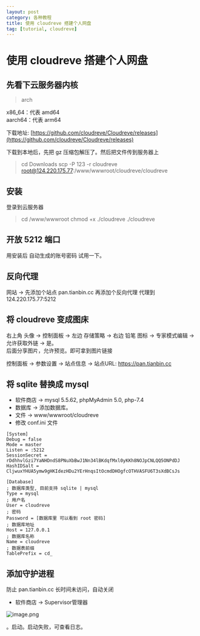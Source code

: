 ```yaml
---
layout: post
category: 各种教程
title: 使用 cloudreve 搭建个人网盘
tag: [tutorial, cloudreve]
---
```

# 使用 cloudreve 搭建个人网盘

## 先看下云服务器内核
> arch  

x86_64：代表 amd64  
aarch64：代表 arm64

下载地址: [https://github.com/cloudreve/Cloudreve/releases](https://github.com/cloudreve/Cloudreve/releases)

下载到本地后，先把 gz 压缩包解压了。然后把文件传到服务器上
> cd Downloads
> scp -P 123 -r cloudreve root@124.220.175.77:/www/wwwroot/cloudreve/cloudreve

## 安装
登录到云服务器
> cd /www/wwwroot
> chmod +x ./cloudreve 
> ./cloudreve

## 开放 5212 端口
用安装后 自动生成的账号密码 试用一下。

## 反向代理
网站 -> 先添加个站点 pan.tianbin.cc
再添加个反向代理 代理到 124.220.175.77:5212

## 将 cloudreve 变成图床
右上角 头像 -> 控制面板 -> 左边 存储策略 -> 右边 铅笔 图标 -> 专家模式编辑 -> 允许获取外链 -> 是。  
后面分享图片，允许预览。即可拿到图片链接

控制面板 -> 参数设置 -> 站点信息 -> 站点URL: https://pan.tianbin.cc

## 将 sqlite 替换成 mysql 
 - 软件商店 -> mysql 5.5.62, phpMyAdmin 5.0, php-7.4
 - 数据库 -> 添加数据库。
 - 文件 -> www/wwwroot/cloudreve
 - 修改 conf.ini 文件
```shell
[System]
Debug = false
Mode = master
Listen = :5212
SessionSecret = rDdhhvlGzi7YaNHDndS8PNuXbBwJ1Nn34lBKdqfMxl0yKKh8NOJpCNLQQ5ONPdDJ
HashIDSalt = CljwuxYHUA5ymw9gHKIdezHDu2YErHnqsItOcmdDHOgfcOTHVASFU6T3sXdBCsJs

[Database]
; 数据库类型, 目前支持 sqlite | mysql 
Type = mysql
; 用户名 
User = cloudreve
; 密码 
Password = [数据库里 可以看到 root 密码]
; 数据库地址 
Host = 127.0.0.1
; 数据库名称 
Name = cloudreve
; 数据表前缀 
TablePrefix = cd_

```

## 添加守护进程
防止 pan.tianbin.cc 长时间未访问，自动关闭
- 软件商店 -> Supervisor管理器

![image.png](https://tianbin.cc/img/mbp/tutorial/03-cloudreve-cloudreve-1.jpg)

。启动。启动失败，可查看日志。